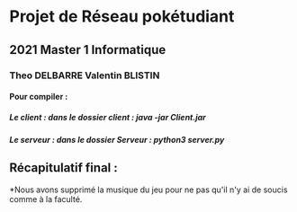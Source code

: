 # Projet de Réseau pokétudiant
## 2021 Master 1 Informatique
### Theo DELBARRE Valentin BLISTIN

#### Pour compiler :
##### Le client : dans le dossier client : java -jar Client.jar

##### Le serveur : dans le dossier Serveur : python3 server.py

## Récapitulatif final :
*Nous avons supprimé la musique du jeu pour ne pas qu'il n'y ai de soucis comme à la faculté.




